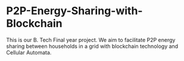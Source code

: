 # P2P-Energy-Sharing-with-Blockchain
This is our B. Tech Final year project. We aim to facilitate P2P energy sharing between households in a grid with blockchain technology and Cellular Automata. 
